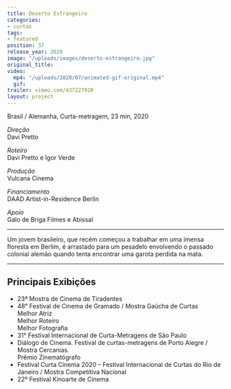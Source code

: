 ```yaml
---
title: Deserto Estrangeiro
categories:
- curtas
tags:
- featured
position: 37
release_year: 2020
image: "/uploads/images/deserto-estrangeiro.jpg"
original_title: 
video:
  mp4: "/uploads/2020/07/animated-gif-original.mp4"
  gif: 
trailer: vimeo.com/437227920
layout: project
---
```


Brasil / Alemanha, Curta-metragem, 23 min, 2020

_Direção_  
Davi Pretto

_Roteiro_  
Davi Pretto e Igor Verde

_Produção_  
Vulcana Cinema

_Financiamento_  
DAAD Artist-in-Residence Berlin

_Apoio_  
Galo de Briga Filmes e Abissal

---

Um jovem brasileiro, que recém começou a trabalhar em uma imensa floresta em Berlim, é arrastado para um pesadelo envolvendo o passado colonial alemão quando tenta encontrar uma garota perdida na mata.

---

## Principais Exibições

- 23ª Mostra de Cinema de Tiradentes
- 48° Festival de Cinema de Gramado / Mostra Gaúcha de Curtas  
  Melhor Atriz  
  Melhor Roteiro  
  Melhor Fotografia
- 31° Festival Internacional de Curta-Metragens de São Paulo
- Diálogo de Cinema. Festival de curtas-metragens de Porto Alegre / Mostra Cercanias.  
  Prêmio Zinematógrafo
- Festival Curta Cinema 2020 – Festival Internacional de Curtas do Rio de Janeiro / Mostra Competitiva Nacional
- 22º Festival Kinoarte de Cinema
